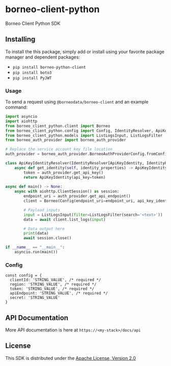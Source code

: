 # borneo-client-python

Borneo Client Python SDK

## Installing

To install the this package, simply add or install using your favorite package manager and dependent packages:

- `pip install borneo-python-client`
- `pip install boto3`
- `pip install PyJWT`

### Usage

To send a request using `@borneodata/borneo-client` and an example command:

```python
import asyncio
import aiohttp
from borneo_client_python.client import Borneo
from borneo_client_python.config import Config, IdentityResolver, ApiKeyIdentity, IdentityProperties, ApiKeyIdentity
from borneo_client_python.models import ListLogsInput, ListLogsFilter
from borneo_auth_provider import borneo_auth_provider

# Replace the service account key file location
auth_provider = borneo_auth_provider.BorneoAuthProviderConfig.fromConfigFile('../Borneo-Service-Account-Token.json')

class ApiKeyIdentityResolver(IdentityResolver[ApiKeyIdentity, IdentityProperties]):
    async def get_identity(self, identity_properties) -> ApiKeyIdentity:
        token = auth_provider.get_api_key()
        return ApiKeyIdentity(api_key=token)
        
async def main() -> None:
    async with aiohttp.ClientSession() as session:
        endpoint_uri = auth_provider.get_api_endpoint()
        client = Borneo(Config(endpoint_uri=endpoint_uri, api_key_identity_resolver=ApiKeyIdentityResolver(), retry_strategy=None))

        # Payload inputs
        input = ListLogsInput(filter=ListLogsFilter(search='<text>'))
        data = await client.list_logs(input)

        # Data output here
        print(data)
        await session.close()

if __name__ == "__main__":
    asyncio.run(main())
```

### Config
```
const config = {
  clientId: 'STRING_VALUE', /* required */
  region: 'STRING_VALUE', /* required */
  token: 'STRING_VALUE', /* required */
  apiEndpoint: 'STRING_VALUE', /* required */
  secret: 'STRING_VALUE'
}
```

## API Documentation

More API documentation is here at `https://<my-stack>/docs/api`

## License

This SDK is distributed under the [Apache License, Version 2.0](http://www.apache.org/licenses/LICENSE-2.0)
